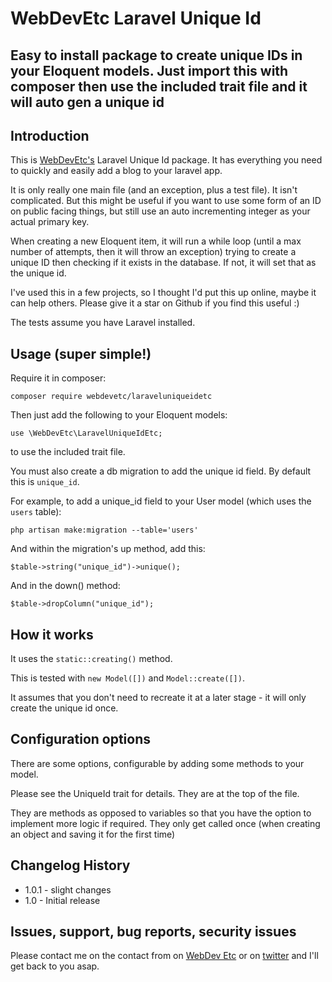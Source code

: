 # WebDevEtc Laravel Unique Id
## Easy to install package to create unique IDs in your Eloquent models. Just import this with composer then use the included trait file and it will auto gen a unique id

## Introduction

This is [WebDevEtc's](https://webdevetc.com/) Laravel Unique Id package. It has everything you need to quickly and easily add a blog to your laravel app.

It is only really one main file (and an exception, plus a test file). It isn't complicated. But this might be useful if you want to use some form of an ID on public facing things, but still use an auto incrementing integer as your actual primary key.

When creating a new Eloquent item, it will run a while loop (until a max number of attempts, then it will throw an exception) trying to create a unique ID then checking if it exists in the database. If not, it will set that as the unique id.

 I've used this in a few projects, so I thought I'd put this up online, maybe it can help others. Please give it a star on Github if you find this useful :)

The tests assume you have Laravel  installed.

## Usage (super simple!)

Require it in composer:

    composer require webdevetc/laraveluniqueidetc

Then just add the following to your Eloquent models:

    use \WebDevEtc\LaravelUniqueIdEtc;

to use the included trait file.

You must also create a db migration to add the unique id field. By default this is `unique_id`.

For example, to add a unique_id field to your User model (which uses the `users` table):

    php artisan make:migration --table='users'


And within the migration's up method, add this:

    $table->string("unique_id")->unique();


And in the down() method:

    $table->dropColumn("unique_id");


## How it works

It uses the `static::creating()` method.

This is tested with `new Model([])` and `Model::create([])`.

It assumes that you don't need to recreate it at a later stage - it will only create the unique id once.

## Configuration options

There are some options, configurable by adding some methods to your model.

Please see the UniqueId trait for details. They are at the top of the file.

They are methods as opposed to variables so that you have the option to implement more logic if required. They only get called once (when creating an object and saving it for the first time)


## Changelog History
- 1.0.1                 - slight changes
- 1.0                   - Initial release


## Issues, support, bug reports, security issues

Please contact me on the contact from on [WebDev Etc](https://webdevetc.com/) or on [twitter](https://twitter.com/web_dev_etc/) and I'll get back to you asap.




